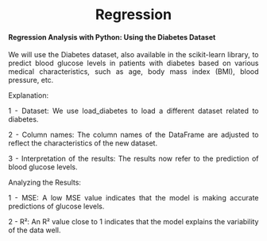 <h1 align="center">Regression</h1>

<h4>Regression Analysis with Python: Using the Diabetes Dataset</h4>
<p align="justify">We will use the Diabetes dataset, also available in the scikit-learn library, to predict blood glucose levels in patients with diabetes based on various medical characteristics, such as age, body mass index (BMI), blood pressure, etc.</p>

<p align="justify">Explanation:</p>
<p align="justify"> 1 - Dataset: We use load_diabetes to load a different dataset related to diabetes.</p>
<p align="justify"> 2 - Column names: The column names of the DataFrame are adjusted to reflect the characteristics of the new dataset.</p>
<p align="justify"> 3 - Interpretation of the results: The results now refer to the prediction of blood glucose levels.</p>

<p align="justify">Analyzing the Results:</p>
<p align="justify"> 1 - MSE: A low MSE value indicates that the model is making accurate predictions of glucose levels.</p>
<p align="justify"> 2 - R²: An R² value close to 1 indicates that the model explains the variability of the data well.</p>
